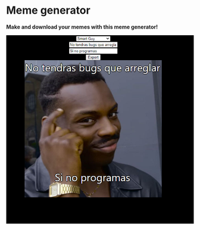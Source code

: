 # Meme generator
**Make and download your memes with this meme generator!**

![Meme generator example](./public/memes/memeExample.png)
